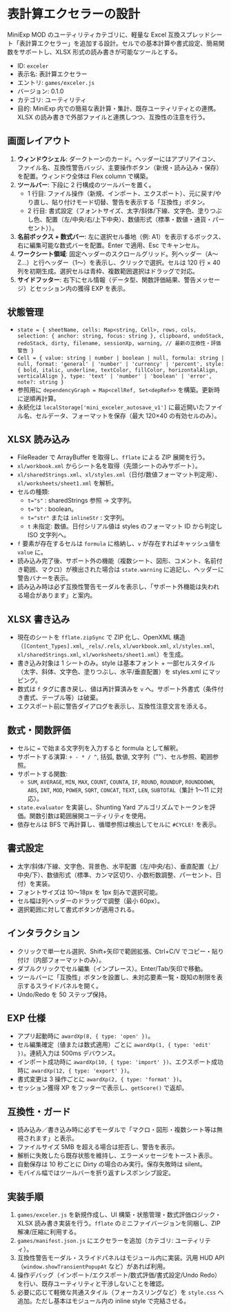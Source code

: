 # 表計算エクセラーの設計

MiniExp MOD のユーティリティカテゴリに、軽量な Excel 互換スプレッドシート「表計算エクセラー」を追加する設計。セルでの基本計算や書式設定、簡易関数をサポートし、XLSX 形式の読み書きが可能なツールとする。

- ID: `exceler`
- 表示名: 表計算エクセラー
- エントリ: `games/exceler.js`
- バージョン: 0.1.0
- カテゴリ: ユーティリティ
- 目的: MiniExp 内での簡易な表計算・集計、既存ユーティリティとの連携。XLSX の読み書きで外部ファイルと連携しつつ、互換性の注意を行う。

## 画面レイアウト
1. **ウィンドウシェル**: ダークトーンのカード。ヘッダーにはアプリアイコン、ファイル名、互換性警告バッジ、主要操作ボタン（新規・読み込み・保存）を配置。ウィンドウ全体は Flex column で構築。
2. **ツールバー**: 下段に 2 行構成のツールバーを置く。
   - 1 行目: ファイル操作（新規、インポート、エクスポート）、元に戻す/やり直し、貼り付けモード切替、警告を表示する「互換性」ボタン。
   - 2 行目: 書式設定（フォントサイズ、太字/斜体/下線、文字色、塗りつぶし色、配置（左/中央/右/上下中央）、数値形式（標準・数値・通貨・パーセント））。
3. **名前ボックス + 数式バー**: 左に選択セル番地（例: A1）を表示するボックス、右に編集可能な数式バーを配置。Enter で適用、Esc でキャンセル。
4. **ワークシート領域**: 固定ヘッダーのスクロールグリッド。列ヘッダー（A〜Z...）と行ヘッダー（1〜）を表示し、クリックで選択。セルは 120 行 × 40 列を初期生成。選択セルは青枠、複数範囲選択はドラッグで対応。
5. **サイドフッター**: 右下にセル情報（データ型、関数評価結果、警告メッセージ）とセッション内の獲得 EXP を表示。

## 状態管理
- `state = {
    sheetName,
    cells: Map<string, Cell>,
    rows,
    cols,
    selection: { anchor: string, focus: string },
    clipboard,
    undoStack,
    redoStack,
    dirty,
    filename,
    sessionXp,
    warning, // 最新の互換性・評価警告
  }`
- `Cell = { value: string | number | boolean | null, formula: string | null, format: 'general' | 'number' | 'currency' | 'percent', style: { bold, italic, underline, textColor, fillColor, horizontalAlign, verticalAlign }, type: 'text' | 'number' | 'boolean' | 'error', note?: string }`
- 参照用に `dependencyGraph = Map<cellRef, Set<depRef>>` を構築。更新時に逆順再計算。
- 永続化は `localStorage['mini_exceler_autosave_v1']` に最近開いたファイル名、セルデータ、フォーマットを保存（最大 120×40 の有効セルのみ）。

## XLSX 読み込み
- FileReader で ArrayBuffer を取得し、`fflate` による ZIP 展開を行う。
- `xl/workbook.xml` からシート名を取得（先頭シートのみサポート）。
- `xl/sharedStrings.xml`、`xl/styles.xml`（日付/数値フォーマット判定用）、`xl/worksheets/sheet1.xml` を解析。
- セルの種類:
  - `t="s"` : sharedStrings 参照 → 文字列。
  - `t="b"` : boolean。
  - `t="str"` または `inlineStr` : 文字列。
  - `t` 未指定: 数値。日付シリアル値は styles のフォーマット ID から判定し ISO 文字列へ。
- `f` 要素が存在するセルは `formula` に格納し、`v` が存在すればキャッシュ値を `value` に。
- 読み込み完了後、サポート外の機能（複数シート、図形、コメント、名前付き範囲、マクロ）が検出された場合は `state.warning` に追記し、ヘッダーに警告バナーを表示。
- 読み込み時は必ず互換性警告モーダルを表示し、「サポート外機能は失われる場合があります」と案内。

## XLSX 書き込み
- 現在のシートを `fflate.zipSync` で ZIP 化し、OpenXML 構造（`[Content_Types].xml`, `_rels/.rels`, `xl/workbook.xml`, `xl/styles.xml`, `xl/sharedStrings.xml`, `xl/worksheets/sheet1.xml`）を生成。
- 書き込み対象は 1 シートのみ。style は基本フォント + 一部セルスタイル（太字、斜体、文字色、塗りつぶし、水平/垂直配置）を styles.xml にマッピング。
- 数式は `f` タグに書き戻し、値は再計算済みを `v` へ。サポート外書式（条件付き書式、テーブル等）は破棄。
- エクスポート前に警告ダイアログを表示し、互換性注意文言を添える。

## 数式・関数評価
- セルに `=` で始まる文字列を入力すると formula として解釈。
- サポートする演算: `+ - * / ^`, 括弧, 数値, 文字列（""）、セル参照、範囲参照。
- サポートする関数:
  - `SUM`, `AVERAGE`, `MIN`, `MAX`, `COUNT`, `COUNTA`, `IF`, `ROUND`, `ROUNDUP`, `ROUNDDOWN`, `ABS`, `INT`, `MOD`, `POWER`, `SQRT`, `CONCAT`, `TEXT`, `LEN`, `SUBTOTAL`（集計 1〜11 に対応）。
- `state.evaluator` を実装し、Shunting Yard アルゴリズムでトークンを評価。関数引数は範囲展開ユーティリティを使用。
- 依存セルは BFS で再計算し、循環参照は検出してセルに `#CYCLE!` を表示。

## 書式設定
- 太字/斜体/下線、文字色、背景色、水平配置（左/中央/右）、垂直配置（上/中央/下）、数値形式（標準、カンマ区切り、小数桁数調整、パーセント、日付）を実装。
- フォントサイズは 10〜18px を 1px 刻みで選択可能。
- セル幅は列ヘッダーのドラッグで調整（最小 60px）。
- 選択範囲に対して書式ボタンが適用される。

## インタラクション
- クリックで単一セル選択、Shift+矢印で範囲拡張、Ctrl+C/V でコピー・貼り付け（内部フォーマットのみ）。
- ダブルクリックでセル編集（インプレース）。Enter/Tab/矢印で移動。
- ツールバーに「互換性」ボタンを設置し、未対応要素一覧・既知の制限を表示するスライドパネルを開く。
- Undo/Redo を 50 ステップ保持。

## EXP 仕様
- アプリ起動時に `awardXp(8, { type: 'open' })`。
- セル編集確定（値または数式適用）ごとに `awardXp(1, { type: 'edit' })`。連続入力は 500ms デバウンス。
- インポート成功時に `awardXp(10, { type: 'import' })`、エクスポート成功時に `awardXp(12, { type: 'export' })`。
- 書式変更は 3 操作ごとに `awardXp(2, { type: 'format' })`。
- セッション獲得 XP をフッターで表示し、`getScore()` で返却。

## 互換性・ガード
- 読み込み／書き込み時に必ずモーダルで「マクロ・図形・複数シート等は無視されます」と表示。
- ファイルサイズ 5MB を超える場合は拒否し、警告を表示。
- 解析に失敗したら既存状態を維持し、エラーメッセージをトースト表示。
- 自動保存は 10 秒ごとに Dirty の場合のみ実行。保存失敗時は silent。
- モバイル幅ではツールバーを折り返すレスポンシブ設定。

## 実装手順
1. `games/exceler.js` を新規作成し、UI 構築・状態管理・数式評価ロジック・XLSX 読み書き実装を行う。`fflate` のミニファイバージョンを同梱し、ZIP 解凍/圧縮に利用する。
2. `games/manifest.json.js` にエクセラーを追加（カテゴリ: ユーティリティ）。
3. 互換性警告モーダル・スライドパネルはモジュール内に実装。汎用 HUD API（`window.showTransientPopupAt` など）があれば利用。
4. 操作デバッグ（インポート/エクスポート/数式評価/書式設定/Undo Redo）を行い、既存ユーティリティと干渉しないことを確認。
5. 必要に応じて軽微な共通スタイル（フォーカスリングなど）を `style.css` へ追加。ただし基本はモジュール内の inline style で完結させる。

